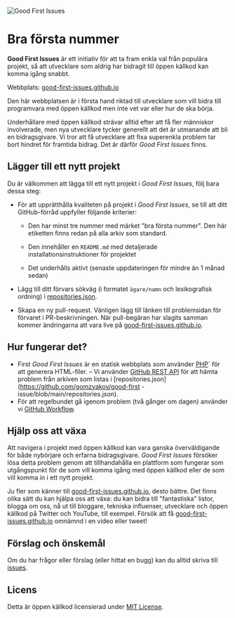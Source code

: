 ![Good First Issues](./assets/github/social-preview.png)

# Bra första nummer

**Good First Issues** är ett initiativ för att ta fram enkla val från populära projekt, så att utvecklare som aldrig har bidragit till öppen källkod kan komma igång snabbt.

Webbplats: [good-first-issues.github.io](https://good-first-issues.github.io)

Den här webbplatsen är i första hand riktad till utvecklare som vill bidra till programvara med öppen källkod men inte vet var eller hur de ska börja.

Underhållare med öppen källkod strävar alltid efter att få fler människor involverade, men nya utvecklare tycker generellt att det är utmanande att bli en bidragsgivare. Vi tror att få utvecklare att fixa superenkla problem tar bort hindret för framtida bidrag. Det är därför *Good First Issues* finns.

## Lägger till ett nytt projekt

Du är välkommen att lägga till ett nytt projekt i *Good First Issues*, följ bara dessa steg:

- För att upprätthålla kvaliteten på projekt i *Good First Issues*, se till att ditt GitHub-förråd uppfyller följande kriterier:

     - Den har minst tre nummer med märket "bra första nummer". Den här etiketten finns redan på alla arkiv som standard.

     - Den innehåller en `README.md` med detaljerade installationsinstruktioner för projektet

     - Det underhålls aktivt (senaste uppdateringen för mindre än 1 månad sedan)

- Lägg till ditt förvars sökväg (i formatet `ägare/namn` och lexikografisk ordning) i [repositories.json](https://github.com/gomzyakov/good-first-issue/blob/main/repositories.json).

- Skapa en ny pull-request. Vänligen lägg till länken till problemsidan för förvaret i PR-beskrivningen. När pull-begäran har slagits samman kommer ändringarna att vara live på [good-first-issues.github.io](https://good-first-issues.github.io).

## Hur fungerar det?

- First *Good First Issues* är en statisk webbplats som använder [PHP](https://www.php.net)` för att generera HTML-filer.
– Vi använder [GitHub REST API](https://docs.github.com/en/rest) för att hämta problem från arkiven som listas i [repositories.json](https://github.com/gomzyakov/good-first -issue/blob/main/repositories.json).
- För att regelbundet gå igenom problem (två gånger om dagen) använder vi [GitHub Workflow](https://docs.github.com/en/actions/using-workflows).

## Hjälp oss att växa

Att navigera i projekt med öppen källkod kan vara ganska överväldigande för både nybörjare och erfarna bidragsgivare. *Good First Issues* försöker lösa detta problem genom att tillhandahålla en plattform som fungerar som utgångspunkt för de som vill komma igång med öppen källkod eller de som vill komma in i ett nytt projekt.

Ju fler som känner till [good-first-issues.github.io](https://good-first-issues.github.io), desto bättre. Det finns olika sätt du kan hjälpa oss att växa: du kan bidra till "fantastiska" listor, blogga om oss, nå ut till bloggare, tekniska influenser, utvecklare och öppen källkod på Twitter och YouTube, till exempel. Försök att få [good-first-issues.github.io](https://good-first-issues.github.io) omnämnd i en video eller tweet!

## Förslag och önskemål

Om du har frågor eller förslag (eller hittat en bugg) kan du alltid skriva till [issues](https://github.com/good-first-issues/good-first-issues.github.io/issues).

## Licens

Detta är öppen källkod licensierad under [MIT License](https://github.com/good-first-issues/good-first-issues.github.io/blob/main/LICENSE).